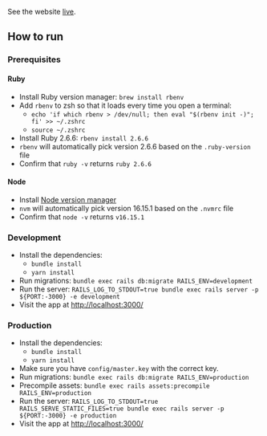 See the website [live](https://rails-stories.onrender.com).

## How to run

### Prerequisites

#### Ruby
- Install Ruby version manager: `brew install rbenv`
- Add `rbenv` to zsh so that it loads every time you open a terminal:
	- `echo 'if which rbenv > /dev/null; then eval "$(rbenv init -)"; fi' >> ~/.zshrc`
	- `source ~/.zshrc`
- Install Ruby 2.6.6: `rbenv install 2.6.6`
- `rbenv` will automatically pick version 2.6.6 based on the `.ruby-version` file
- Confirm that `ruby -v` returns `ruby 2.6.6`

#### Node
- Install [Node version manager](https://github.com/nvm-sh/nvm)
- `nvm` will automatically pick version 16.15.1 based on the `.nvmrc` file
- Confirm that `node -v` returns `v16.15.1`

### Development
- Install the dependencies:
	- `bundle install`
	- `yarn install`
- Run migrations: `bundle exec rails db:migrate RAILS_ENV=development`
- Run the server: `RAILS_LOG_TO_STDOUT=true bundle exec rails server -p ${PORT:-3000} -e development`
- Visit the app at [http://localhost:3000/](http://localhost:3000/)

### Production
- Install the dependencies:
	- `bundle install`
	- `yarn install`
- Make sure you have `config/master.key` with the correct key.
- Run migrations: `bundle exec rails db:migrate RAILS_ENV=production`
- Precompile assets: `bundle exec rails assets:precompile RAILS_ENV=production`
- Run the server: `RAILS_LOG_TO_STDOUT=true RAILS_SERVE_STATIC_FILES=true bundle exec rails server -p ${PORT:-3000} -e production`
- Visit the app at [http://localhost:3000/](http://localhost:3000/)
